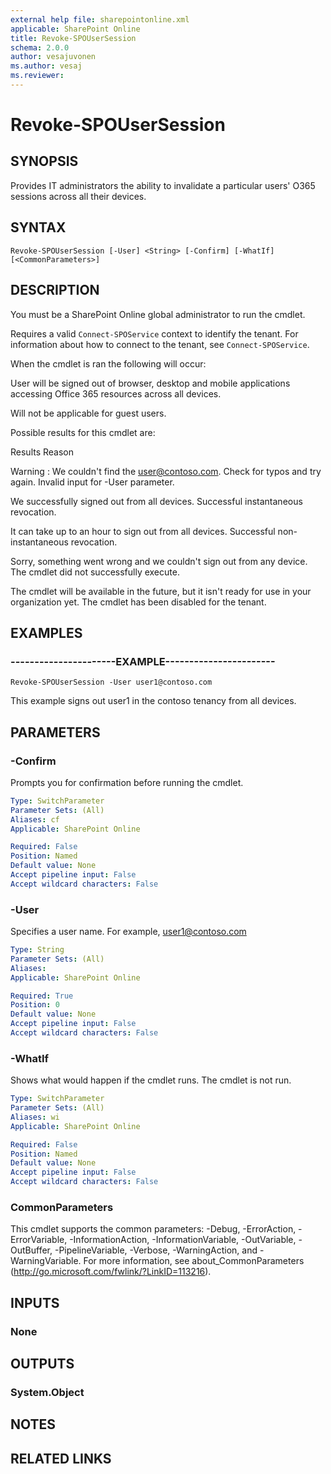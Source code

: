```yaml
---
external help file: sharepointonline.xml
applicable: SharePoint Online
title: Revoke-SPOUserSession
schema: 2.0.0
author: vesajuvonen
ms.author: vesaj
ms.reviewer:
---
```


# Revoke-SPOUserSession

## SYNOPSIS
Provides IT administrators the ability to invalidate a particular users' O365 sessions across all their devices. 


## SYNTAX

```
Revoke-SPOUserSession [-User] <String> [-Confirm] [-WhatIf] [<CommonParameters>]
```

## DESCRIPTION
You must be a SharePoint Online global administrator to run the cmdlet.

Requires a valid `Connect-SPOService` context to identify the tenant. For information about how to connect to the tenant, see `Connect-SPOService`.

When the cmdlet is ran the following will occur: 

User will be signed out of browser, desktop and mobile applications accessing Office 365 resources across all devices. 

Will not be applicable for guest users.

Possible results for this cmdlet are: 

Results                        														   				Reason
 
Warning : We couldn't find the user@contoso.com. Check for typos and try again.         			Invalid input for -User parameter. 
 
We successfully signed out <user> from all devices. 												Successful instantaneous revocation. 

It can take up to an hour to sign out <user> from all devices. 										Successful non-instantaneous revocation. 

Sorry, something went wrong and we couldn't sign out <user> from any device. 						The cmdlet did not successfully execute. 

The cmdlet will be available in the future, but it isn't ready for use in your organization yet.    The cmdlet has been disabled for the tenant.


## EXAMPLES

### ----------------------EXAMPLE-----------------------
```
Revoke-SPOUserSession -User user1@contoso.com
```
This example signs out user1 in the contoso tenancy from all devices. 


## PARAMETERS

### -Confirm
Prompts you for confirmation before running the cmdlet.

```yaml
Type: SwitchParameter
Parameter Sets: (All)
Aliases: cf
Applicable: SharePoint Online

Required: False
Position: Named
Default value: None
Accept pipeline input: False
Accept wildcard characters: False
```

### -User
Specifies a user name. For example, user1@contoso.com


```yaml
Type: String
Parameter Sets: (All)
Aliases: 
Applicable: SharePoint Online

Required: True
Position: 0
Default value: None
Accept pipeline input: False
Accept wildcard characters: False
```

### -WhatIf
Shows what would happen if the cmdlet runs.
The cmdlet is not run.

```yaml
Type: SwitchParameter
Parameter Sets: (All)
Aliases: wi
Applicable: SharePoint Online

Required: False
Position: Named
Default value: None
Accept pipeline input: False
Accept wildcard characters: False
```

### CommonParameters
This cmdlet supports the common parameters: -Debug, -ErrorAction, -ErrorVariable, -InformationAction, -InformationVariable, -OutVariable, -OutBuffer, -PipelineVariable, -Verbose, -WarningAction, and -WarningVariable. For more information, see about_CommonParameters (http://go.microsoft.com/fwlink/?LinkID=113216).

## INPUTS

### None

## OUTPUTS

### System.Object

## NOTES

## RELATED LINKS
